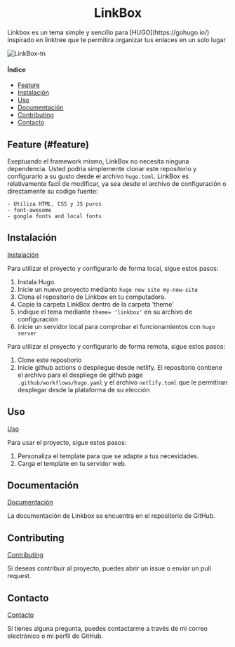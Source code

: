 <h1 align='center'>LinkBox</h1> 
Linkbox es un tema simple y sencillo para [HUGO](https://gohugo.io/) inspirado en linktree que te permitira organizar tus enlaces en un solo lugar

![LinkBox-tn](image/tn.png)

#### Índice

* [Feature](#feature)
* [Instalación](#instalacion)
* [Uso](#uso)
* [Documentación](#documentacion)
* [Contributing](#contributing)
* [Contacto](#contacto)

## Feature (#feature)

Exeptuando el framework mismo, LinkBox no necesita ninguna dependencia. Usted podria simplemente clonar este repositorio y configurarlo a su gusto desde el archivo `hugo.toml`. 
LinkBox es relativamente facil de modificar, ya sea desde el archivo de configuración o directamente su codigo fuente:
	
	- Utiliza HTML, CSS y JS puros
	- font-awesome
	- google fonts and local fonts



## Instalación

[Instalación](#instalacion)

Para utilizar el proyecto y configurarlo de forma local, sigue estos pasos:

1. Instala Hugo.
2. Inicie un nuevo proyecto medianto `hugo new site my-new-site`
3. Clona el repositorio de Linkbox en tu computadora.
4. Copie la carpeta LinkBox dentro de la carpeta 'theme'
5. indique el tema mediante `theme= 'linkbox'` en su archivo de configuración
6. inicie un servidor local para comprobar el funcionamientos con `hugo server`

Para utilizar el proyecto y configurarlo de forma remota, sigue estos pasos:

1. Clone este repositorio
2. Inicie github actions o despliegue desde netlify. El repositorio contiene el archivo para el despliege de github page `.github/workflows/hugo.yaml` y el archivo `netlify.toml` que le permitiran desplegar desde la plataforma de su elección

## Uso

[Uso](#uso)

Para usar el proyecto, sigue estos pasos:

1. Personaliza el template para que se adapte a tus necesidades.
2. Carga el template en tu servidor web.

## Documentación

[Documentación](#documentacion)

La documentación de Linkbox se encuentra en el repositorio de GitHub.

## Contributing

[Contributing](#contributing)

Si deseas contribuir al proyecto, puedes abrir un issue o enviar un pull request.

## Contacto

[Contacto](#contacto)

Si tienes alguna pregunta, puedes contactarme a través de mi correo electrónico o mi perfil de GitHub.
